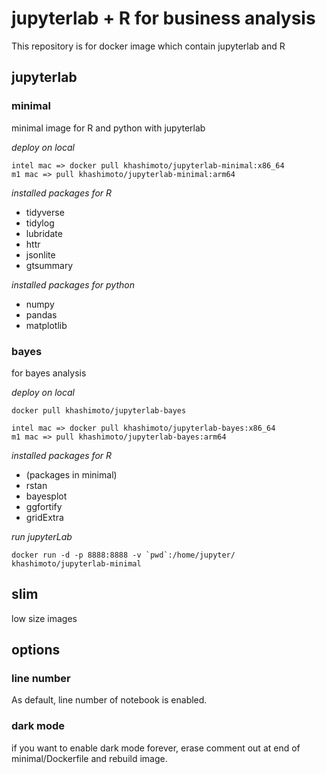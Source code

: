 # jupyterlab + R for business analysis

This repository is for docker image which contain jupyterlab and R

## jupyterlab

### minimal

minimal image for R and python with jupyterlab

*deploy on local*

```
intel mac => docker pull khashimoto/jupyterlab-minimal:x86_64
m1 mac => pull khashimoto/jupyterlab-minimal:arm64
```

*installed packages for R*

- tidyverse
- tidylog
- lubridate
- httr
- jsonlite
- gtsummary

*installed packages for python*

- numpy
- pandas
- matplotlib

### bayes

for bayes analysis

*deploy on local*

```
docker pull khashimoto/jupyterlab-bayes
```
```
intel mac => docker pull khashimoto/jupyterlab-bayes:x86_64
m1 mac => pull khashimoto/jupyterlab-bayes:arm64
```


*installed packages for R*

- (packages in minimal)
- rstan
- bayesplot
- ggfortify
- gridExtra

*run jupyterLab*
```
docker run -d -p 8888:8888 -v `pwd`:/home/jupyter/ khashimoto/jupyterlab-minimal
```

## slim
low size images

## options

### line number

As default, line number of notebook is enabled.

### dark mode

if you want to enable dark mode forever, erase comment out at end of minimal/Dockerfile and rebuild image.

